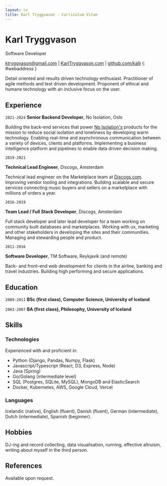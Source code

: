 ```yaml
---
layout: cv
title: Karl Tryggvason - Curriculum Vitae
---
```


# Karl Tryggvason
Software Developer


[ktryggvason@gmail.com](mailto:ktryggvason@gmail.com)
| [KarlTryggvason.com](http://karltryggvason.com)
| [github.com/kalli](http://github.com/kalli)
{: #webaddress }

Detail oriented and results driven technology enthusiast. Practitioner of agile methods and test driven development. Proponent of ethical and humane technology with an inclusive focus on the user.

## Experience

`2021-2024`
__Senior Backend Developer__, No Isolation, Oslo

Building the back-end services that power [No Isolation's](https://www.noisolation.com) products for the mission to reduce social isolation and loneliness by developing warm technology. Enabling real-time and asynchronous communication between a variety of devices, clients and platforms. Implementing a business intelligence platform and pipelines to enable data driven decision making.

`2019-2021`

__Technical Lead Engineer__, Discogs, Amsterdam

Technical lead engineer on the Marketplace team at [Discogs.com](https://discogs.com). Improving vendor tooling and integrations. Building scalable and secure services connecting music buyers and sellers on a marketplace with millions of orders a year.

`2016-2019`

__Team Lead / Full Stack Developer__, Discogs, Amsterdam

Full stack developer and later lead developer for a team working on community built databases and marketplaces. Working with ux, marketing and other stakeholders in developing the sites and their communities. Managing and stewarding people and product.

`2011-2016`

__Software Developer__, TM Software, Reykjavík (and remote)

Back- and front-end web development for clients in the airline, banking and travel industries. Building high performing and secure applications.


## Education

`2009-2011`
__BSc (first class), Computer Science, University of Iceland__


`2003-2007`
__BA (first class), Philosophy, University of Iceland__


## Skills

### Technologies

Experienced with and proficient in:

* Python (Django, Pandas, Numpy, Flask)
* Javascript/Typescript (React, D3, Express, Node)
* Java (Spring)
* Go/Golang (intermediate level)
* SQL (Postgres, SQLite, MySQL), MongoDB and ElasticSearch
* Docker, Kubernetes, AWS, Google Cloud, Vercel

### Languages

Icelandic (native), English (fluent), Danish (fluent), German (intermediate), Dutch (intermediate), Spanish (beginner).

## Hobbies

DJ-ing and record collecting, data visualisation, running, effective altruism, writing about myself in the third person.

## References

Available upon request.

<!-- ### Footer Last updated: August 2024 -->
